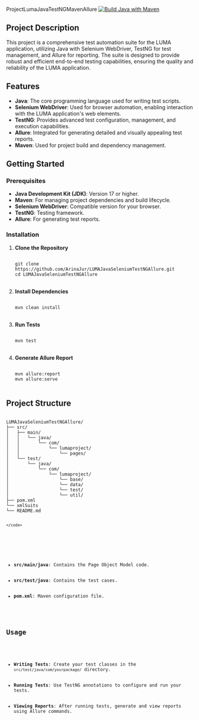 ProjectLumaJavaTestNGMavenAllure
[![Build Java with Maven](https://github.com/IrynaKolyada/ProjectLumaJavaTestNGMaven/actions/workflows/build.yml/badge.svg)](https://github.com/IrynaKolyada/ProjectLumaJavaTestNGMaven/actions/workflows/build.yml)

<!DOCTYPE html>
<html lang="en">
<head>
    <meta charset="UTF-8">
    <meta name="viewport" content="width=device-width, initial-scale=1.0">
    <title>LUMA Java Selenium TestNG Allure</title>
</head>
<body>

<h2>Project Description</h2>
<p>This project is a comprehensive test automation suite for the LUMA application, utilizing Java with Selenium WebDriver, TestNG for test management, and Allure for reporting. The suite is designed to provide robust and efficient end-to-end testing capabilities, ensuring the quality and reliability of the LUMA application.</p>

<h2>Features</h2>
<ul>
    <li><strong>Java</strong>: The core programming language used for writing test scripts.</li>
    <li><strong>Selenium WebDriver</strong>: Used for browser automation, enabling interaction with the LUMA application's web elements.</li>
    <li><strong>TestNG</strong>: Provides advanced test configuration, management, and execution capabilities.</li>
    <li><strong>Allure</strong>: Integrated for generating detailed and visually appealing test reports.</li>
    <li><strong>Maven</strong>: Used for project build and dependency management.</li>
</ul>

<h2>Getting Started</h2>

<h3>Prerequisites</h3>
<ul>
    <li><strong>Java Development Kit (JDK)</strong>: Version 17 or higher.</li>
    <li><strong>Maven</strong>: For managing project dependencies and build lifecycle.</li>
    <li><strong>Selenium WebDriver</strong>: Compatible version for your browser.</li>
    <li><strong>TestNG</strong>: Testing framework.</li>
    <li><strong>Allure</strong>: For generating test reports.</li>
</ul>

<h3>Installation</h3>
<ol>
<li><strong>Clone the Repository</strong>
<pre>
<code>
git clone https://github.com/ArinaJur/LUMAJavaSeleniumTestNGAllure.git
cd LUMAJavaSeleniumTestNGAllure
</code>
</pre>
</li>

<li><strong>Install Dependencies</strong>
<pre>
<code>
mvn clean install
</code>
</pre>
</li>

<li><strong>Run Tests</strong>
<pre>
<code>
mvn test
</code>
</pre>
</li>

<li><strong>Generate Allure Report</strong>
<pre>
<code>
mvn allure:report
mvn allure:serve
</code>
</pre>
</li>
</ol>

<h2>Project Structure</h2>
<pre>
<code>
LUMAJavaSeleniumTestNGAllure/
├── src/
│   ├── main/
│   │   └── java/
│   │       └── com/
│   │           └── lumaproject/
│   │               └── pages/
│   └── test/
│       └── java/
│           └── com/
│               └── lumaproject/
│                   └── base/
│                   └── data/
│                   └── test/
│                   └── util/
├── pom.xml
└── xmlSuits
└── README.md

    </code>
</pre>
<ul>
    <li><strong>src/main/java</strong>: Contains the Page Object Model code.</li>
    <li><strong>src/test/java</strong>: Contains the test cases.</li>
    <li><strong>pom.xml</strong>: Maven configuration file.</li>
</ul>

<h2>Usage</h2>
<ul>
    <li><strong>Writing Tests</strong>: Create your test classes in the <code>src/test/java/com/yourpackage/</code> directory.</li>
    <li><strong>Running Tests</strong>: Use TestNG annotations to configure and run your tests.</li>
    <li><strong>Viewing Reports</strong>: After running tests, generate and view reports using Allure commands.</li>
</ul>


</body>
</html>